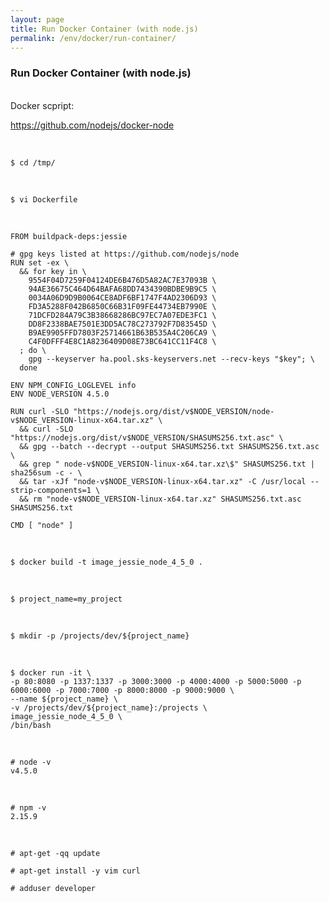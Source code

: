 ```yaml
---
layout: page
title: Run Docker Container (with node.js)
permalink: /env/docker/run-container/
---
```


### Run Docker Container (with node.js)


<br/>
Docker scpript:  

https://github.com/nodejs/docker-node

<br/>

    $ cd /tmp/

<br/>


    $ vi Dockerfile

<br/>

    FROM buildpack-deps:jessie

    # gpg keys listed at https://github.com/nodejs/node
    RUN set -ex \
      && for key in \
        9554F04D7259F04124DE6B476D5A82AC7E37093B \
        94AE36675C464D64BAFA68DD7434390BDBE9B9C5 \
        0034A06D9D9B0064CE8ADF6BF1747F4AD2306D93 \
        FD3A5288F042B6850C66B31F09FE44734EB7990E \
        71DCFD284A79C3B38668286BC97EC7A07EDE3FC1 \
        DD8F2338BAE7501E3DD5AC78C273792F7D83545D \
        B9AE9905FFD7803F25714661B63B535A4C206CA9 \
        C4F0DFFF4E8C1A8236409D08E73BC641CC11F4C8 \
      ; do \
        gpg --keyserver ha.pool.sks-keyservers.net --recv-keys "$key"; \
      done

    ENV NPM_CONFIG_LOGLEVEL info
    ENV NODE_VERSION 4.5.0

    RUN curl -SLO "https://nodejs.org/dist/v$NODE_VERSION/node-v$NODE_VERSION-linux-x64.tar.xz" \
      && curl -SLO "https://nodejs.org/dist/v$NODE_VERSION/SHASUMS256.txt.asc" \
      && gpg --batch --decrypt --output SHASUMS256.txt SHASUMS256.txt.asc \
      && grep " node-v$NODE_VERSION-linux-x64.tar.xz\$" SHASUMS256.txt | sha256sum -c - \
      && tar -xJf "node-v$NODE_VERSION-linux-x64.tar.xz" -C /usr/local --strip-components=1 \
      && rm "node-v$NODE_VERSION-linux-x64.tar.xz" SHASUMS256.txt.asc SHASUMS256.txt

    CMD [ "node" ]


<br/>


    $ docker build -t image_jessie_node_4_5_0 .

<br/>

    $ project_name=my_project
    
<br/>

    $ mkdir -p /projects/dev/${project_name}

<br/>


    $ docker run -it \
    -p 80:8080 -p 1337:1337 -p 3000:3000 -p 4000:4000 -p 5000:5000 -p 6000:6000 -p 7000:7000 -p 8000:8000 -p 9000:9000 \
    --name ${project_name} \
    -v /projects/dev/${project_name}:/projects \
    image_jessie_node_4_5_0 \
    /bin/bash

<br/>

    # node -v
    v4.5.0

<br/>

    # npm -v
    2.15.9


<br/>

    # apt-get -qq update

    # apt-get install -y vim curl

    # adduser developer
